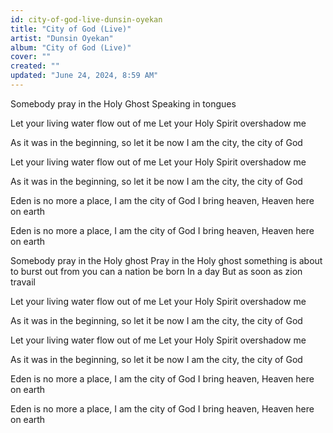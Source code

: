 ```yaml
---
id: city-of-god-live-dunsin-oyekan
title: "City of God (Live)"
artist: "Dunsin Oyekan"
album: "City of God (Live)"
cover: ""
created: ""
updated: "June 24, 2024, 8:59 AM"
---
```


Somebody pray in the Holy Ghost
Speaking in tongues

Let your living water flow out of me
Let your Holy Spirit overshadow me

As it was in the beginning, so let it be now
I am the city, the city of God

Let your living water flow out of me
Let your Holy Spirit overshadow me

As it was in the beginning, so let it be now
I am the city, the city of God

Eden is no more a place, 
I am the city of God
I bring heaven,
Heaven here on earth

Eden is no more a place, 
I am the city of God
I bring heaven,
Heaven here on earth

Somebody pray in the Holy ghost
Pray in the Holy ghost
something is about to burst out from you
can a nation be born In a day
But as soon as zion travail

Let your living water flow out of me
Let your Holy Spirit overshadow me

As it was in the beginning, so let it be now
I am the city, the city of God

Let your living water flow out of me
Let your Holy Spirit overshadow me

As it was in the beginning, so let it be now
I am the city, the city of God

Eden is no more a place, 
I am the city of God
I bring heaven,
Heaven here on earth

Eden is no more a place, 
I am the city of God
I bring heaven,
Heaven here on earth